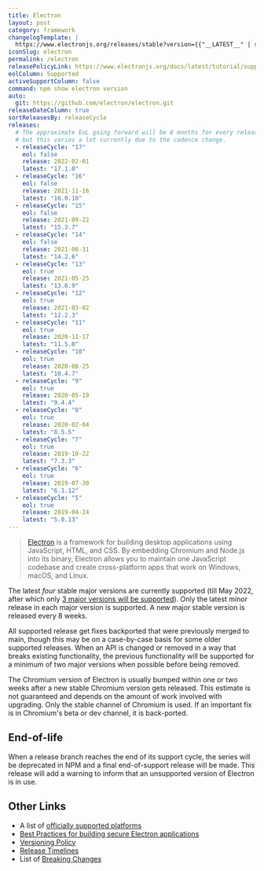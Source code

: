 ```yaml
---
title: Electron
layout: post
category: framework
changelogTemplate: |
  https://www.electronjs.org/releases/stable?version={{"__LATEST__" | split:'.' | first}}#__LATEST__
iconSlug: electron
permalink: /electron
releasePolicyLink: https://www.electronjs.org/docs/latest/tutorial/support
eolColumn: Supported
activeSupportColumn: false
command: npm show electron version
auto:
  git: https://github.com/electron/electron.git
releaseDateColumn: true
sortReleasesBy: releaseCycle
releases:
  # The approximate EoL going forward will be 8 months for every release
  # but this varies a lot currently due to the cadence change.
  - releaseCycle: "17"
    eol: false
    release: 2022-02-01
    latest: "17.1.0"
  - releaseCycle: "16"
    eol: false
    release: 2021-11-16
    latest: "16.0.10"
  - releaseCycle: "15"
    eol: false
    release: 2021-09-22
    latest: "15.3.7"
  - releaseCycle: "14"
    eol: false
    release: 2021-08-31
    latest: "14.2.6"
  - releaseCycle: "13"
    eol: true
    release: 2021-05-25
    latest: "13.6.9"
  - releaseCycle: "12"
    eol: true
    release: 2021-03-02
    latest: "12.2.3"
  - releaseCycle: "11"
    eol: true
    release: 2020-11-17
    latest: "11.5.0"
  - releaseCycle: "10"
    eol: true
    release: 2020-08-25
    latest: "10.4.7"
  - releaseCycle: "9"
    eol: true
    release: 2020-05-19
    latest: "9.4.4"
  - releaseCycle: "8"
    eol: true
    release: 2020-02-04
    latest: "8.5.5"
  - releaseCycle: "7"
    eol: true
    release: 2019-10-22
    latest: "7.3.3"
  - releaseCycle: "6"
    eol: true
    release: 2019-07-30
    latest: "6.1.12"
  - releaseCycle: "5"
    eol: true
    release: 2019-04-24
    latest: "5.0.13"
---
```

> [Electron](https://www.electronjs.org/) is a framework for building desktop applications using JavaScript, HTML, and CSS. By embedding Chromium and Node.js into its binary, Electron allows you to maintain one JavaScript codebase and create cross-platform apps that work on Windows, macOS, and Linux.

The latest _four_ stable major versions are currently supported (till May 2022, after which only [3 major versions will be supported](https://www.electronjs.org/blog/8-week-cadence)). Only the latest minor release in each major version is supported. A new major stable version is released every 8 weeks.

All supported release get fixes backported that were previously merged to main, though this may be on a case-by-case basis for some older supported releases. When an API is changed or removed in a way that breaks existing functionality, the previous functionality will be supported for a minimum of two major versions when possible before being removed.

The Chromium version of Electron is usually bumped within one or two weeks after a new stable Chromium version gets released. This estimate is not guaranteed and depends on the amount of work involved with upgrading. Only the stable channel of Chromium is used. If an important fix is in Chromium's beta or dev channel, it is back-ported.

## End-of-life

When a release branch reaches the end of its support cycle, the series will be deprecated in NPM and a final end-of-support release will be made. This release will add a warning to inform that an unsupported version of Electron is in use.

## Other Links

- A list of [officially supported platforms][platforms]
- [Best Practices for building secure Electron applications](https://www.electronjs.org/docs/latest/)
- [Versioning Policy](https://www.electronjs.org/docs/latest/tutorial/electron-versioning)
- [Release Timelines](https://www.electronjs.org/docs/latest/tutorial/electron-timelines)
- List of [Breaking Changes](https://www.electronjs.org/docs/latest/breaking-changes)

[platforms]: https://www.electronjs.org/docs/latest/tutorial/support#supported-platforms
